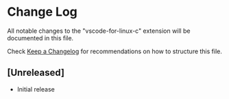 # Change Log

All notable changes to the "vscode-for-linux-c" extension will be documented in this file.

Check [Keep a Changelog](http://keepachangelog.com/) for recommendations on how to structure this file.

## [Unreleased]

- Initial release